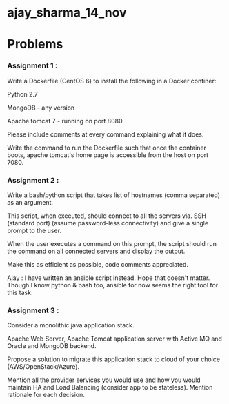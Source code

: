 # ajay_sharma_14_nov
  

# Problems

### Assignment 1 :

Write a Dockerfile (CentOS 6) to install the following in a Docker continer:

Python 2.7

MongoDB - any version

Apache tomcat 7 - running on port 8080

Please include comments at every command explaining what it does.

Write the command to run the Dockerfile such that once the container boots, apache tomcat's home page is accessible from the host on port 7080.

### Assignment 2 :

Write a bash/python script that takes list of hostnames (comma separated) as an argument.

This script, when executed, should connect to all the servers via. SSH (standard port) (assume password-less connectivity) and give a single prompt to the user.

When the user executes a command on this prompt, the script should run the command on all connected servers and display the output.

Make this as efficient as possible, code comments appreciated.

Ajay : I have written an ansible script instead. Hope that doesn't matter. Though I know python & bash too, ansible for now seems the right tool for this task.

### Assignment 3 :

Consider a monolithic java application stack.

Apache Web Server, Apache Tomcat application server with Active MQ and Oracle and MongoDB backend.

Propose a solution to migrate this application stack to cloud of your choice (AWS/OpenStack/Azure).

Mention all the provider services you would use and how you would maintain HA and Load Balancing (consider app to be stateless). Mention rationale for each decision.
